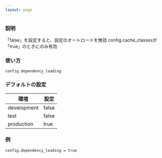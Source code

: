 ```yaml
---
layout: page
---
```

### 説明
「false」を設定すると、設定のオートロードを無効
config.cache_classesが「true」のときにのみ有効

### 使い方
    config.dependency_loading

### デフォルトの設定

環境          | 設定
----------- | -----
development | false
test        | false
production  | true

### 例
    config.dependency_loading = true